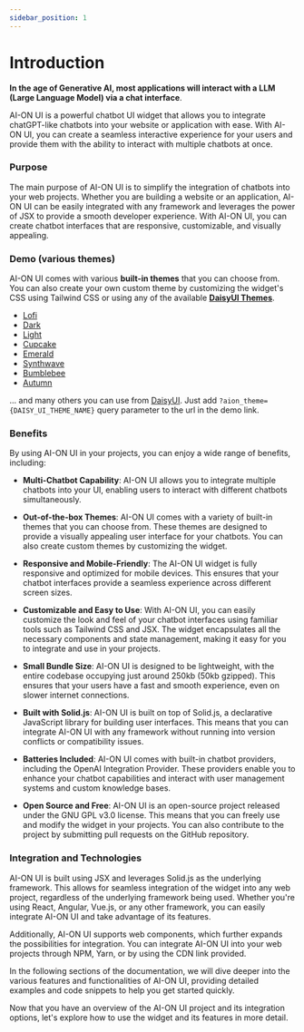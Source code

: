 ```yaml
---
sidebar_position: 1
---
```

# Introduction

**In the age of Generative AI, most applications will interact with a LLM (Large Language Model) via a chat interface**. 

AI-ON UI is a powerful chatbot UI widget that allows you to integrate chatGPT-like chatbots into your website or application with ease. With AI-ON UI, you can create a seamless interactive experience for your users and provide them with the ability to interact with multiple chatbots at once.

### Purpose
The main purpose of AI-ON UI is to simplify the integration of chatbots into your web projects. Whether you are building a website or an application, AI-ON UI can be easily integrated with any framework and leverages the power of JSX to provide a smooth developer experience. With AI-ON UI, you can create chatbot interfaces that are responsive, customizable, and visually appealing.


### Demo (various themes)

AI-ON UI comes with various **built-in themes** that you can choose from. You can also create your own custom theme by customizing the widget's CSS using Tailwind CSS or using any of the available **[DaisyUI Themes](https://daisyui.com/themes)**.

- [Lofi](https://aion-ui.web.app/?aion_theme=lofi)
- [Dark](https://aion-ui.web.app/?aion_theme=dark)
- [Light](https://aion-ui.web.app/?aion_theme=light)
- [Cupcake](https://aion-ui.web.app/?aion_theme=cupcake)
- [Emerald](https://aion-ui.web.app/?aion_theme=emerald)
- [Synthwave](https://aion-ui.web.app/?aion_theme=synthwave)
- [Bumblebee](https://aion-ui.web.app/?aion_theme=bumblebee)
- [Autumn](https://aion-ui.web.app/?aion_theme=autumn)

... and many others you can use from [DaisyUI](https://daisyui.com/themes). Just add `?aion_theme={DAISY_UI_THEME_NAME}` query parameter to the url in the demo link.



### Benefits
By using AI-ON UI in your projects, you can enjoy a wide range of benefits, including:

- **Multi-Chatbot Capability**: AI-ON UI allows you to integrate multiple chatbots into your UI, enabling users to interact with different chatbots simultaneously.

- **Out-of-the-box Themes**: AI-ON UI comes with a variety of built-in themes that you can choose from. These themes are designed to provide a visually appealing user interface for your chatbots. You can also create custom themes by customizing the widget.

- **Responsive and Mobile-Friendly**: The AI-ON UI widget is fully responsive and optimized for mobile devices. This ensures that your chatbot interfaces provide a seamless experience across different screen sizes.

- **Customizable and Easy to Use**: With AI-ON UI, you can easily customize the look and feel of your chatbot interfaces using familiar tools such as Tailwind CSS and JSX. The widget encapsulates all the necessary components and state management, making it easy for you to integrate and use in your projects.

- **Small Bundle Size**: AI-ON UI is designed to be lightweight, with the entire codebase occupying just around 250kb (50kb gzipped). This ensures that your users have a fast and smooth experience, even on slower internet connections.

- **Built with Solid.js**: AI-ON UI is built on top of Solid.js, a declarative JavaScript library for building user interfaces. This means that you can integrate AI-ON UI with any framework without running into version conflicts or compatibility issues.

- **Batteries Included**: AI-ON UI comes with built-in chatbot providers, including the OpenAI Integration Provider. These providers enable you to enhance your chatbot capabilities and interact with user management systems and custom knowledge bases.

- **Open Source and Free**: AI-ON UI is an open-source project released under the GNU GPL v3.0 license. This means that you can freely use and modify the widget in your projects. You can also contribute to the project by submitting pull requests on the GitHub repository.

### Integration and Technologies
AI-ON UI is built using JSX and leverages Solid.js as the underlying framework. This allows for seamless integration of the widget into any web project, regardless of the underlying framework being used. Whether you're using React, Angular, Vue.js, or any other framework, you can easily integrate AI-ON UI and take advantage of its features.

Additionally, AI-ON UI supports web components, which further expands the possibilities for integration. You can integrate AI-ON UI into your web projects through NPM, Yarn, or by using the CDN link provided.

In the following sections of the documentation, we will dive deeper into the various features and functionalities of AI-ON UI, providing detailed examples and code snippets to help you get started quickly.

Now that you have an overview of the AI-ON UI project and its integration options, let's explore how to use the widget and its features in more detail.